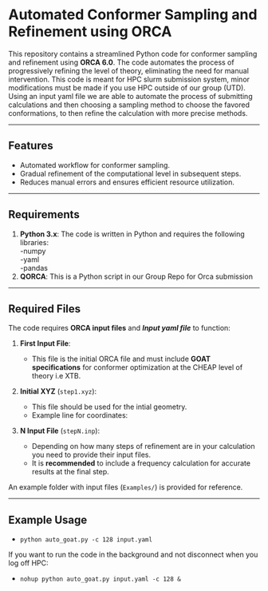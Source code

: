 # **Automated Conformer Sampling and Refinement using ORCA**

This repository contains a streamlined Python code for conformer sampling and refinement using **ORCA 6.0**. The code automates the process of progressively refining the level of theory, eliminating the need for manual intervention. This code is meant for HPC slurm submission system, minor modifications must be made if you use HPC outside of our group (UTD). Using an input yaml file we are able to automate the process of submitting calculations and then choosing a sampling method to choose the favored conformations, to then refine the calculation with more precise methods.

---

## **Features**
- Automated workflow for conformer sampling.
- Gradual refinement of the computational level in subsequent steps.
- Reduces manual errors and ensures efficient resource utilization.

---

## **Requirements**
1. **Python 3.x**: The code is written in Python and requires the following libraries: \
   -numpy \
   -yaml \
   -pandas
2. **QORCA**: This is a Python script in our Group Repo for Orca submission
---

## **Required Files**
The code requires **ORCA input files** and ***Input yaml file*** to function:

1. **First Input File**:  
   - This file is the initial ORCA file and must include **GOAT specifications** for conformer optimization at the CHEAP level of theory i.e XTB.  

2. **Initial XYZ** (`step1.xyz`):  
   - This file should be used for the intial geometry.
   - Example line for coordinates:  
    
3. **N Input File** (`stepN.inp`):  
   - Depending on how many steps of refinement are in your calculation you need to provide their input files.  
   - It is **recommended** to include a frequency calculation for accurate results at the final step.
   
An example folder with input files (`Examples/`) is provided for reference.

---
## **Example Usage**
- `python auto_goat.py -c 128 input.yaml`
  
If you want to run the code in the background and not disconnect when you log off HPC:
- `nohup python auto_goat.py input.yaml -c 128 &`


